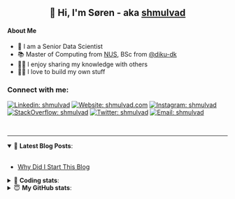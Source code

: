 <h2 align="center">
	👋 Hi, I'm Søren - aka <a href="https://shmulvad.com">shmulvad</a>
</h2>

#### About Me
- 🤖 I am a Senior Data Scientist
- 📚 Master of Computing from [NUS], BSc from [@diku-dk]
- 👨‍🏫 I enjoy sharing my knowledge with others
- 👨‍💻 I love to build my own stuff

### Connect with me:

[![Linkedin: shmulvad](https://img.shields.io/badge/shmulvad-blue?style=flat&logo=Linkedin&logoColor=white)][linkedin]
[![Website: shmulvad.com](https://img.shields.io/badge/shmulvad.com-47CCCC?&style=flat&logo=Google-Chrome&logoColor=white)][website]
[![Instagram: shmulvad](https://img.shields.io/badge/-@shmulvad-purple?style=flat&logo=Instagram&logoColor=white)][instagram]
[![StackOverflow: shmulvad](https://img.shields.io/badge/shmulvad-FE7A16?style=flat&logo=stack-overflow&logoColor=white)][stackOverflow]
[![Twitter: shmulvad](https://img.shields.io/badge/@shmulvad-1ca0f1?style=flat&logo=twitter&logoColor=white)][twitter]
[![Email: shmulvad](https://img.shields.io/badge/shmulvad-D14836?style=flat&logo=gmail&logoColor=white)][mail]

<br />

---

<details open>
 <summary>📕 <b>Latest Blog Posts</b>: </summary>

<br>

<!-- BLOG-POST-LIST:START -->
- [Why Did I Start This Blog](https://shmulvad.com/blog/why-did-start-this-blog)
<!-- BLOG-POST-LIST:END -->

</details>

<!-- --- -->

<details>
 <summary>🤖 <b>Coding stats</b>: </summary>

<br>

NOTE: Doesn't track coding at work or work done in environments such as Jupyter Notebooks.

<!--START_SECTION:waka-->
![Code Time](http://img.shields.io/badge/Code%20Time-2%2C825%20hrs%2019%20mins-blue)

**I'm a Night 🦉** 

```text
🌞 Morning                529 commits         ██░░░░░░░░░░░░░░░░░░░░░░░   08.36 % 
🌆 Daytime                1681 commits        ███████░░░░░░░░░░░░░░░░░░   26.56 % 
🌃 Evening                2574 commits        ██████████░░░░░░░░░░░░░░░   40.66 % 
🌙 Night                  1546 commits        ██████░░░░░░░░░░░░░░░░░░░   24.42 % 
```


📊 **This Week I Spent My Time On** 

```text
💬 Programming Languages: 
Python                   8 hrs 55 mins       ██████████████████░░░░░░░   70.40 % 
Other                    1 hr 50 mins        ████░░░░░░░░░░░░░░░░░░░░░   14.47 % 
TypeScript               47 mins             ██░░░░░░░░░░░░░░░░░░░░░░░   06.18 % 
HTML                     35 mins             █░░░░░░░░░░░░░░░░░░░░░░░░   04.67 % 
Bash                     12 mins             ░░░░░░░░░░░░░░░░░░░░░░░░░   01.64 % 

🔥 Editors: 
VS Code                  10 hrs 44 mins      █████████████████████░░░░   84.68 % 
Zsh                      1 hr 44 mins        ███░░░░░░░░░░░░░░░░░░░░░░   13.78 % 
Sublime Text             11 mins             ░░░░░░░░░░░░░░░░░░░░░░░░░   01.54 % 

🐱‍💻 Projects: 
km24-core                12 hrs 23 mins      ████████████████████████░   97.75 % 
Unknown Project          11 mins             ░░░░░░░░░░░░░░░░░░░░░░░░░   01.54 % 
overvaagning-admin       3 mins              ░░░░░░░░░░░░░░░░░░░░░░░░░   00.51 % 
company-scrapers         1 min               ░░░░░░░░░░░░░░░░░░░░░░░░░   00.20 % 
```


 Last Updated on 25/09/2024 18:49:18 UTC
<!--END_SECTION:waka-->

</details>

<!-- --- -->

<details>
 <summary>😇 <b>My GitHub stats</b>: </summary>

<br>

<img align="left" alt="shmulvad's Github Stats" src="https://github-readme-stats.vercel.app/api?username=shmulvad&show_icons=true&hide_border=true" />

</details>



[website]: https://shmulvad.com
[twitter]: https://twitter.com/shmulvad
[linkedin]: https://linkedin.com/in/shmulvad
[instagram]: https://instagram.com/shmulvad
[stackOverflow]: https://stackoverflow.com/users/9248793/shmulvad
[mail]: mailto:shmulvad@gmail.com
[@diku-dk]: https://github.com/diku-dk
[github]: https://github.com/shmulvad
[NUS]: https://www.nus.edu.sg
